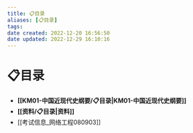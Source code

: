 ```yaml
---
title: 📋目录
aliases: [📋目录]
tags: 
date created: 2022-12-20 16:56:50
date updated: 2022-12-29 16:10:16
---
```


# 📋目录

- **[[KM01-中国近现代史纲要/📋目录|KM01-中国近现代史纲要]]**
- **[[资料/📋目录|资料]]**
- [[考试信息_网络工程080903]]
